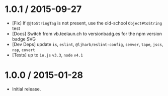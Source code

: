 1.0.1 / 2015-09-27
=================
  * [Fix] If `@@toStringTag` is not present, use the old-school `Object#toString` test
  * [Docs] Switch from vb.teelaun.ch to versionbadg.es for the npm version badge SVG
  * [Dev Deps] update `is`, `eslint`, `@ljharb/eslint-config`, `semver`, `tape`, `jscs`, `nsp`, `covert`
  * [Tests] up to `io.js` `v3.3`, `node` `v4.1`

1.0.0 / 2015-01-28
=================
  * Initial release.
